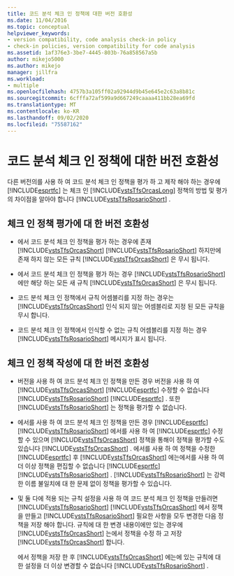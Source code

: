```yaml
---
title: 코드 분석 체크 인 정책에 대한 버전 호환성
ms.date: 11/04/2016
ms.topic: conceptual
helpviewer_keywords:
- version compatibility, code analysis check-in policy
- check-in policies, version compatibility for code analysis
ms.assetid: 1af376e3-3be7-4445-803b-76a858567a5b
author: mikejo5000
ms.author: mikejo
manager: jillfra
ms.workload:
- multiple
ms.openlocfilehash: 4757b3a105ff02a92944d9b45e645e2c63a8b81c
ms.sourcegitcommit: 6cfffa72af599a9d667249caaaa411bb28ea69fd
ms.translationtype: MT
ms.contentlocale: ko-KR
ms.lasthandoff: 09/02/2020
ms.locfileid: "75587162"
---
```

# <a name="version-compatibility-for-code-analysis-check-in-policies"></a>코드 분석 체크 인 정책에 대한 버전 호환성

다른 버전의를 사용 하 여 코드 분석 체크 인 정책을 평가 하 고 제작 해야 하는 경우에 [!INCLUDE[esprtfc](../code-quality/includes/esprtfc_md.md)] 는 체크 인 [!INCLUDE[vstsTfsOrcasLong](../code-quality/includes/vststfsorcaslong_md.md)] 정책의 방법 및 평가의 차이점을 알아야 합니다 [!INCLUDE[vstsTfsRosarioShort](../code-quality/includes/vststfsrosarioshort_md.md)] .

## <a name="version-compatibility-for-evaluating-check-in-policies"></a>체크 인 정책 평가에 대 한 버전 호환성

- 에서 코드 분석 체크 인 정책을 평가 하는 경우에 존재 [!INCLUDE[vstsTfsOrcasShort](../code-quality/includes/vststfsorcasshort_md.md)] [!INCLUDE[vstsTfsRosarioShort](../code-quality/includes/vststfsrosarioshort_md.md)] 하지만에 존재 하지 않는 모든 규칙 [!INCLUDE[vstsTfsOrcasShort](../code-quality/includes/vststfsorcasshort_md.md)] 은 무시 됩니다.

- 에서 코드 분석 체크 인 정책을 평가 하는 경우 [!INCLUDE[vstsTfsRosarioShort](../code-quality/includes/vststfsrosarioshort_md.md)] 에만 해당 하는 모든 새 규칙 [!INCLUDE[vstsTfsOrcasShort](../code-quality/includes/vststfsorcasshort_md.md)] 은 무시 됩니다.

- 코드 분석 체크 인 정책에서 규칙 어셈블리를 지정 하는 경우는 [!INCLUDE[vstsTfsOrcasShort](../code-quality/includes/vststfsorcasshort_md.md)] 인식 되지 않는 어셈블리로 지정 된 모든 규칙을 무시 합니다.

- 코드 분석 체크 인 정책에서 인식할 수 없는 규칙 어셈블리를 지정 하는 경우 [!INCLUDE[vstsTfsRosarioShort](../code-quality/includes/vststfsrosarioshort_md.md)] 메시지가 표시 됩니다.

## <a name="version-compatibility-for-authoring-check-in-policies"></a>체크 인 정책 작성에 대 한 버전 호환성

- 버전을 사용 하 여 코드 분석 체크 인 정책을 만든 경우 버전을 사용 하 여 [!INCLUDE[vstsTfsOrcasShort](../code-quality/includes/vststfsorcasshort_md.md)] [!INCLUDE[esprtfc](../code-quality/includes/esprtfc_md.md)] 수정할 수 없습니다 [!INCLUDE[vstsTfsRosarioShort](../code-quality/includes/vststfsrosarioshort_md.md)] [!INCLUDE[esprtfc](../code-quality/includes/esprtfc_md.md)] . 또한 [!INCLUDE[vstsTfsRosarioShort](../code-quality/includes/vststfsrosarioshort_md.md)] 는 정책을 평가할 수 없습니다.

- 에서를 사용 하 여 코드 분석 체크 인 정책을 만든 경우 [!INCLUDE[esprtfc](../code-quality/includes/esprtfc_md.md)] [!INCLUDE[vstsTfsRosarioShort](../code-quality/includes/vststfsrosarioshort_md.md)] 에서를 사용 하 여 [!INCLUDE[esprtfc](../code-quality/includes/esprtfc_md.md)] 수정할 수 있으며 [!INCLUDE[vstsTfsOrcasShort](../code-quality/includes/vststfsorcasshort_md.md)] 정책을 통해이 정책을 평가할 수도 있습니다 [!INCLUDE[vstsTfsOrcasShort](../code-quality/includes/vststfsorcasshort_md.md)] . 에서를 사용 하 여 정책을 수정한 [!INCLUDE[esprtfc](../code-quality/includes/esprtfc_md.md)] 후 [!INCLUDE[vstsTfsOrcasShort](../code-quality/includes/vststfsorcasshort_md.md)] 에는에서를 사용 하 여 더 이상 정책을 편집할 수 없습니다 [!INCLUDE[esprtfc](../code-quality/includes/esprtfc_md.md)] [!INCLUDE[vstsTfsRosarioShort](../code-quality/includes/vststfsrosarioshort_md.md)] . [!INCLUDE[vstsTfsRosarioShort](../code-quality/includes/vststfsrosarioshort_md.md)] 는 강력한 이름 불일치에 대 한 문제 없이 정책을 평가할 수 있습니다.

- 및 둘 다에 적용 되는 규칙 설정을 사용 하 여 코드 분석 체크 인 정책을 만들려면 [!INCLUDE[vstsTfsRosarioShort](../code-quality/includes/vststfsrosarioshort_md.md)] [!INCLUDE[vstsTfsOrcasShort](../code-quality/includes/vststfsorcasshort_md.md)] 에서 정책을 만들고 [!INCLUDE[vstsTfsRosarioShort](../code-quality/includes/vststfsrosarioshort_md.md)] 필요한 사항을 모두 변경한 다음 정책을 저장 해야 합니다. 규칙에 대 한 변경 내용이에만 있는 경우에 [!INCLUDE[vstsTfsOrcasShort](../code-quality/includes/vststfsorcasshort_md.md)] 는에서 정책을 수정 하 고 저장 [!INCLUDE[vstsTfsOrcasShort](../code-quality/includes/vststfsorcasshort_md.md)] 합니다.

   에서 정책을 저장 한 후 [!INCLUDE[vstsTfsOrcasShort](../code-quality/includes/vststfsorcasshort_md.md)] 에는에 있는 규칙에 대 한 설정을 더 이상 변경할 수 없습니다 [!INCLUDE[vstsTfsRosarioShort](../code-quality/includes/vststfsrosarioshort_md.md)] .
